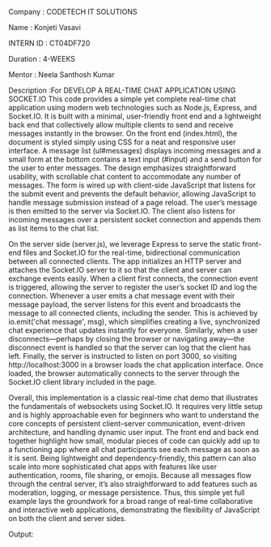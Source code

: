 Company : CODETECH IT SOLUTIONS

Name : Konjeti Vasavi

INTERN ID : CT04DF720

Duration : 4-WEEKS

Mentor : Neela Santhosh Kumar

Description :For DEVELOP A REAL-TIME CHAT APPLICATION USING SOCKET.IO
This code provides a simple yet complete real-time chat application using modern web technologies such as Node.js, Express, and Socket.IO. It is built with a minimal, user-friendly front end and a lightweight back end that collectively allow multiple clients to send and receive messages instantly in the browser. On the front end (index.html), the document is styled simply using CSS for a neat and responsive user interface. A message list (ul#messages) displays incoming messages and a small form at the bottom contains a text input (#input) and a send button for the user to enter messages. The design emphasizes straightforward usability, with scrollable chat content to accommodate any number of messages. The form is wired up with client-side JavaScript that listens for the submit event and prevents the default behavior, allowing JavaScript to handle message submission instead of a page reload. The user’s message is then emitted to the server via Socket.IO. The client also listens for incoming messages over a persistent socket connection and appends them as list items to the chat list.

On the server side (server.js), we leverage Express to serve the static front-end files and Socket.IO for the real-time, bidirectional communication between all connected clients. The app initializes an HTTP server and attaches the Socket.IO server to it so that the client and server can exchange events easily. When a client first connects, the connection event is triggered, allowing the server to register the user’s socket ID and log the connection. Whenever a user emits a chat message event with their message payload, the server listens for this event and broadcasts the message to all connected clients, including the sender. This is achieved by io.emit('chat message', msg), which simplifies creating a live, synchronized chat experience that updates instantly for everyone. Similarly, when a user disconnects—perhaps by closing the browser or navigating away—the disconnect event is handled so that the server can log that the client has left. Finally, the server is instructed to listen on port 3000, so visiting http://localhost:3000 in a browser loads the chat application interface. Once loaded, the browser automatically connects to the server through the Socket.IO client library included in the page.

Overall, this implementation is a classic real-time chat demo that illustrates the fundamentals of websockets using Socket.IO. It requires very little setup and is highly approachable even for beginners who want to understand the core concepts of persistent client–server communication, event-driven architecture, and handling dynamic user input. The front end and back end together highlight how small, modular pieces of code can quickly add up to a functioning app where all chat participants see each message as soon as it is sent. Being lightweight and dependency-friendly, this pattern can also scale into more sophisticated chat apps with features like user authentication, rooms, file sharing, or emojis. Because all messages flow through the central server, it’s also straightforward to add features such as moderation, logging, or message persistence. Thus, this simple yet full example lays the groundwork for a broad range of real-time collaborative and interactive web applications, demonstrating the flexibility of JavaScript on both the client and server sides.
 
Output:
